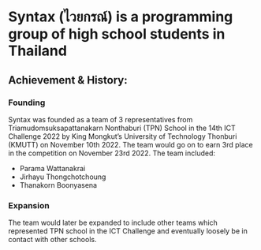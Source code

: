 # **Syntax (ไวยกรณ์)** is a programming group of high school students in Thailand

## Achievement & History:

### Founding
  Syntax was founded as a team of 3 representatives from Triamudomsuksapattanakarn Nonthaburi (TPN) School in the 14th ICT Challenge 2022 by King Mongkut’s University of Technology Thonburi (KMUTT) on November 10th 2022. The team would go on to earn 3rd place in the competition on November 23rd 2022.
  The team included:
  - Parama Wattanakrai
  - Jirhayu Thongchotchoung
  - Thanakorn Boonyasena
### Expansion
  The team would later be expanded to include other teams which represented TPN school in the ICT Challenge and eventually loosely be in contact with other schools.
